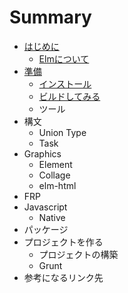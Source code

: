 # Summary

* [はじめに](README.md)
   * [Elmについて](aboutElm.md)
* [準備](elm.md)
   * [インストール](install.md)
   * [ビルドしてみる](makeElm.md)
   * ツール
* 構文
   * Union Type
   * Task
* Graphics
   * Element
   * Collage
   * elm-html
* FRP
* Javascript
   * Native 
* パッケージ
* プロジェクトを作る
   * プロジェクトの構築
   * Grunt
* 参考になるリンク先

